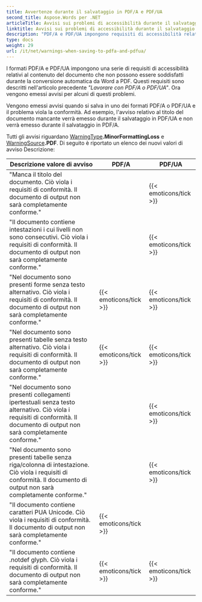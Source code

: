 ```yaml
---
title: Avvertenze durante il salvataggio in PDF/A e PDF/UA
second_title: Aspose.Words per .NET
articleTitle: Avvisi sui problemi di accessibilità durante il salvataggio in PDF/A e PDF/UA
linktitle: Avvisi sui problemi di accessibilità durante il salvataggio in PDF/A e PDF/UA
description: "PDF/A e PDF/UA impongono requisiti di accessibilità relativi al contenuto del documento. Quando si salva in PDF/A o PDF/UA in C# e il problema viola la conformità, viene emesso un avviso."
type: docs
weight: 29
url: /it/net/warnings-when-saving-to-pdfa-and-pdfua/
---
```


I formati PDF/A e PDF/UA impongono una serie di requisiti di accessibilità relativi al contenuto del documento che non possono essere soddisfatti durante la conversione automatica da Word a PDF. Questi requisiti sono descritti nell'articolo precedente *"Lavorare con PDF/A o PDF/UA"*. Ora vengono emessi avvisi per alcuni di questi problemi.

Vengono emessi avvisi quando si salva in uno dei formati PDF/A o PDF/UA e il problema viola la conformità. Ad esempio, l'avviso relativo al titolo del documento mancante verrà emesso durante il salvataggio in PDF/UA e non verrà emesso durante il salvataggio in PDF/A.

Tutti gli avvisi riguardano [WarningType](https://reference.aspose.com/words/net/aspose.words/warningtype/)**.MinorFormattingLoss** e [WarningSource](https://reference.aspose.com/words/net/aspose.words/warningsource/)**.PDF**. Di seguito è riportato un elenco dei nuovi valori di avviso Descrizione:

|  Descrizione valore di avviso |  PDF/A |  PDF/UA |
|  ------------------------------------------------------------  |  ----------------------  |  ----------------------  |
|  "Manca il titolo del documento. Ciò viola i requisiti di conformità. Il documento di output non sarà completamente conforme." |                          |   {{< emoticons/tick >}}  |
|  "Il documento contiene intestazioni i cui livelli non sono consecutivi. Ciò viola i requisiti di conformità. Il documento di output non sarà completamente conforme." |                          |   {{< emoticons/tick >}}  |
|  "Nel documento sono presenti forme senza testo alternativo. Ciò viola i requisiti di conformità. Il documento di output non sarà completamente conforme." |   {{< emoticons/tick >}}  |   {{< emoticons/tick >}}  |
|  "Nel documento sono presenti tabelle senza testo alternativo. Ciò viola i requisiti di conformità. Il documento di output non sarà completamente conforme." |   {{< emoticons/tick >}}  |   {{< emoticons/tick >}}  |
|  "Nel documento sono presenti collegamenti ipertestuali senza testo alternativo. Ciò viola i requisiti di conformità. Il documento di output non sarà completamente conforme." |                          |   {{< emoticons/tick >}}  |
|  "Nel documento sono presenti tabelle senza riga/colonna di intestazione. Ciò viola i requisiti di conformità. Il documento di output non sarà completamente conforme." |                          |   {{< emoticons/tick >}}  |
|  "Il documento contiene caratteri PUA Unicode. Ciò viola i requisiti di conformità. Il documento di output non sarà completamente conforme." |   {{< emoticons/tick >}}  |                          |
|  "Il documento contiene .notdef glyph. Ciò viola i requisiti di conformità. Il documento di output non sarà completamente conforme." |   {{< emoticons/tick >}}  |   {{< emoticons/tick >}}  |